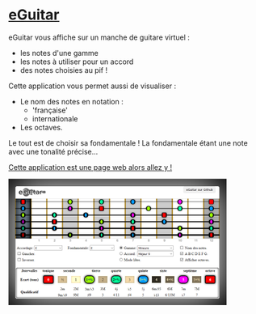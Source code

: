 # [eGuitar](http://raphpell.github.io/eGuitar/)

eGuitar vous affiche sur un manche de guitare virtuel :
- les notes d'une gamme
- les notes à utiliser pour un accord
- des notes choisies au pif !

Cette application vous permet aussi de visualiser :
- Le nom des notes en notation :
  - 'française'
  - internationale
- Les octaves.

Le tout est de choisir sa fondamentale ! 
La fondamentale étant une note avec une tonalité précise...

[Cette application est une page web alors allez y !](http://raphpell.github.io/eGuitar/)

![Preview](https://github.com/raphpell/eGuitar/raw/gh-pages/preview.png "")
